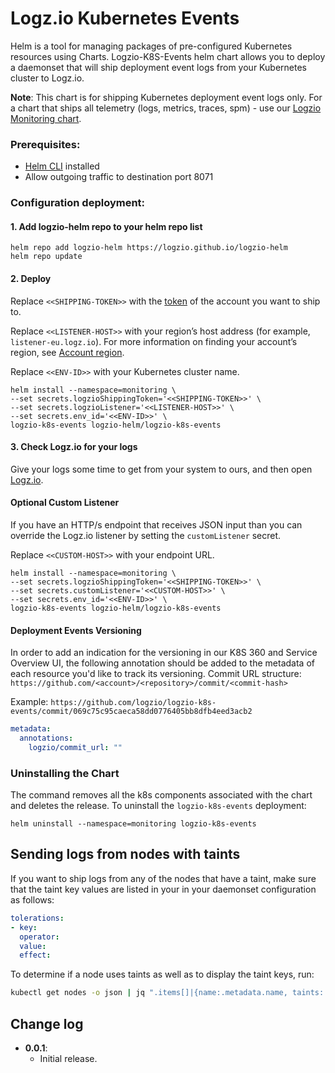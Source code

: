# Logz.io Kubernetes Events

Helm is a tool for managing packages of pre-configured Kubernetes resources using Charts.
Logzio-K8S-Events helm chart allows you to deploy a daemonset that will ship deployment event logs from your Kubernetes cluster to Logz.io.


**Note**: This chart is for shipping Kubernetes deployment event logs only. For a chart that ships all telemetry (logs, metrics, traces, spm) - use our [Logzio Monitoring chart](https://github.com/logzio/logzio-helm/tree/master/charts/logzio-monitoring).


### Prerequisites:
* [Helm CLI](https://helm.sh/docs/intro/install/) installed
* Allow outgoing traffic to destination port 8071


### Configuration deployment:

#### 1. Add logzio-helm repo to your helm repo list

```shell
helm repo add logzio-helm https://logzio.github.io/logzio-helm
helm repo update
```

#### 2. Deploy

Replace `<<SHIPPING-TOKEN>>` with the [token](https://app.logz.io/#/dashboard/settings/general) of the account you want to ship to.

Replace `<<LISTENER-HOST>>` with your region’s host address (for example, `listener-eu.logz.io`). For more information on finding your account’s region, see [Account region](https://docs.logz.io/user-guide/accounts/account-region.html).

Replace `<<ENV-ID>>` with your Kubernetes cluster name.

```shell
helm install --namespace=monitoring \
--set secrets.logzioShippingToken='<<SHIPPING-TOKEN>>' \
--set secrets.logzioListener='<<LISTENER-HOST>>' \
--set secrets.env_id='<<ENV-ID>>' \
logzio-k8s-events logzio-helm/logzio-k8s-events
```

#### 3. Check Logz.io for your logs
Give your logs some time to get from your system to ours, and then open [Logz.io](https://app.logz.io/).


#### Optional Custom Listener
If you have an HTTP/s endpoint that receives JSON input than you can override the Logz.io listener by setting the `customListener` secret. 

Replace `<<CUSTOM-HOST>>` with your endpoint URL. 

```shell
helm install --namespace=monitoring \
--set secrets.logzioShippingToken='<<SHIPPING-TOKEN>>' \
--set secrets.customListener='<<CUSTOM-HOST>>' \
--set secrets.env_id='<<ENV-ID>>' \
logzio-k8s-events logzio-helm/logzio-k8s-events
```

#### Deployment Events Versioning

In order to add an indication for the versioning in our K8S 360 and Service Overview UI, the following annotation should be added to the metadata of each resource you'd like to track its versioning. 
Commit URL structure: `https://github.com/<account>/<repository>/commit/<commit-hash>`

Example: `https://github.com/logzio/logzio-k8s-events/commit/069c75c95caeca58dd0776405bb8dfb4eed3acb2`

```yaml
metadata:
  annotations:
    logzio/commit_url: ""  
```

### Uninstalling the Chart

The command removes all the k8s components associated with the chart and deletes the release.
To uninstall the `logzio-k8s-events` deployment:

```shell
helm uninstall --namespace=monitoring logzio-k8s-events
```

## Sending logs from nodes with taints

If you want to ship logs from any of the nodes that have a taint, make sure that the taint key values are listed in your in your daemonset configuration as follows:

```yaml
tolerations:
- key: 
  operator: 
  value: 
  effect: 
```

To determine if a node uses taints as well as to display the taint keys, run:

```sh
kubectl get nodes -o json | jq ".items[]|{name:.metadata.name, taints:.spec.taints}"
```


## Change log
 - **0.0.1**:
    - Initial release.
